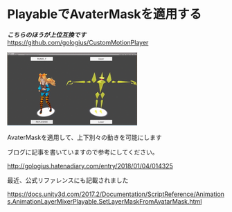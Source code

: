 # PlayableでAvaterMaskを適用する

***こちらのほうが上位互換です***
https://github.com/gologius/CustomMotionPlayer



![ファイル名表示](https://github.com/gologius/PlayabkeMask/blob/master/sc.gif)

AvaterMaskを適用して、上下別々の動きを可能にします

ブログに記事を書いていますので参考にしてください。

http://gologius.hatenadiary.com/entry/2018/01/04/014325

最近、公式リファレンスにも記載されました

https://docs.unity3d.com/2017.2/Documentation/ScriptReference/Animations.AnimationLayerMixerPlayable.SetLayerMaskFromAvatarMask.html
